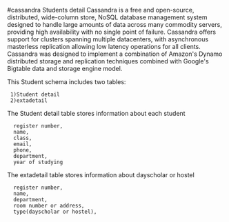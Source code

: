 #cassandra
Students detail
Cassandra is a free and open-source, distributed, wide-column store, NoSQL database management system designed to handle large amounts of data across many commodity servers, providing high availability with no single point of failure. Cassandra offers support for clusters spanning multiple datacenters, with asynchronous masterless replication allowing low latency operations for all clients. Cassandra was designed to implement a combination of Amazon's Dynamo distributed storage and replication techniques combined with Google's Bigtable data and storage engine model.

This Student schema includes two tables:

     1)Student detail
     2)extadetail

The Student detail table stores information about each student

      register number,
      name, 
      class, 
      email, 
      phone,
      department,
      year of studying 

The extadetail table stores information about dayscholar or hostel

      register number,
      name,  
      department,
      room number or address,
      type(dayscholar or hostel),
